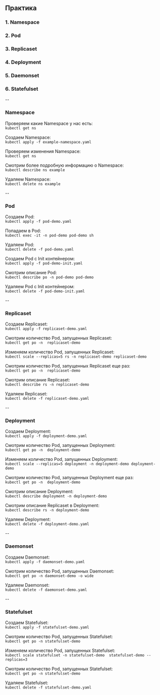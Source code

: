 ## Практика
### 1. Namespace
### 2. Pod
### 3. Replicaset
### 4. Deployment
### 5. Daemonset
### 6. Statefulset 
 
--
### Namespace  
Проверяем какие Namespace у нас есть:  
`kubectl get ns`

Создаем Namespace:  
`kubectl apply -f example-namespace.yaml`

Проверяем изменения Namespace:  
`kubectl get ns`

Смотрим более подробную информацию о Namespace:  
`kubectl describe ns example`

Удаляем Namespace:  
`kubectl delete ns example`

--
### Pod

Создаем Pod:  
`kubectl apply -f pod-demo.yaml`

Попадаем в Pod:  
`kubectl exec -it -n pod-demo pod-demo sh`  

Удаляем Pod:  
`kubectl delete -f pod-demo.yaml`

Создаем Pod c Init контейнером:  
`kubectl apply -f pod-demo-init.yaml`

Смотрим описание Pod:  
`kubectl describe po -n pod-demo pod-demo`

Удаляем Pod c Init контейнером:  
`kubectl delete -f pod-demo-init.yaml`

--
### Replicaset

Создаем Replicaset:  
`kubectl apply -f replicaset-demo.yaml`

Смотрим количество Pod, запущенных Replicaset:  
`kubectl get po -n  replicaset-demo`

Изменяем количество Pod, запущенных Replicaset:  
`kubectl scale --replicas=5 rs -n replicaset-demo replicaset-demo`

Смотрим количество Pod, запущенных Replicaset еще раз:  
`kubectl get po -n  replicaset-demo`

Смотрим описание Replicaset:  
`kubectl describe rs -n replicaset-demo`

Удаляем Replicaset:  
`kubectl delete -f replicaset-demo.yaml`

--
### Deployment

Создаем Deployment:  
`kubectl apply -f deployment-demo.yaml`

Смотрим количество Pod, запущенных Deployment:  
`kubectl get po -n  deployment-demo`

Изменяем количество Pod, запущенных Deployment:  
`kubectl scale --replicas=5 deployment -n deployment-demo deployment-demo`

Смотрим количество Pod, запущенных Deployment еще раз:  
`kubectl get po -n  deployment-demo`

Смотрим описание Deployment:  
`kubectl describe deployment -n deployment-demo`

Смотрим описание Replicaset в Deployment:  
`kubectl describe rs -n deployment-demo`

Удаляем Deployment:  
`kubectl delete -f deployment-demo.yaml`

--
### Daemonset

Создаем Daemonset:  
`kubectl apply -f daemonset-demo.yaml`

Смотрим количество Pod, запущенных Daemonset:  
`kubectl get po -n daemonset-demo -o wide`

Удаляем Daemonset:  
`kubectl delete -f daemonset-demo.yaml`

--
### Statefulset
Создаем Statefulset:  
`kubectl apply -f statefulset-demo.yaml`

Смотрим количество Pod, запущенных Statefulset:  
`kubectl get po -n statefulset-demo`

Изменяем количество Pod, запущенных Statefulset:  
`kubectl scale statefulset -n statefulset-demo  statefulset-demo --replicas=3`

Смотрим количество Pod, запущенных Statefulset:  
`kubectl get po -n statefulset-demo`

Удаляем Statefulset:  
`kubectl delete -f statefulset-demo.yaml`


